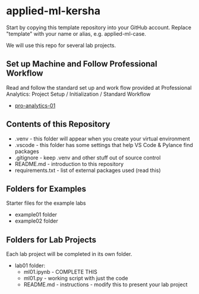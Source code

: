 # applied-ml-kersha

Start by copying this template repository into your GitHub account. Replace "template" with your name or alias, e.g. applied-ml-case.

We will use this repo for several lab projects. 

## Set up Machine and Follow Professional Workflow

Read and follow the standard set up and work flow provided at Professional Analytics: Project Setup / Initialization / Standard Workflow

- [pro-analytics-01](https://github.com/denisecase/pro-analytics-01)

## Contents of this Repository

- .venv - this folder will appear when you create your virtual environment
- .vscode - this folder has some settings that help VS Code & Pylance find packages
- .gitignore - keep .venv and other stuff out of source control
- README.md - introduction to this repository
- requirements.txt - list of external packages used (read this)

## Folders for Examples

Starter files for the example labs

- example01 folder
- example02 folder

## Folders for Lab Projects

Each lab project will be completed in its own folder.

- lab01 folder:
   - ml01.ipynb - COMPLETE THIS 
   - ml01.py - working script with just the code
   - README.md - instructions - modify this to present your lab project



